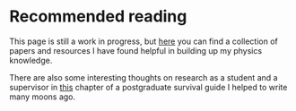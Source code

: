# Recommended reading
This page is still a work in progress, but [here](https://docs.google.com/document/d/1oMaJOlN3rTAmK-Ta65q9AvL_SAAlL6ZyJ1xkhGh-9bg/edit?usp=sharing) you can find a collection of papers and resources I have found helpful in building up my physics knowledge.

There are also some interesting thoughts on research as a student and a supervisor in [this](https://mjzurowski.github.io/files/Postgraduate_Survival_Guide_ch5.pdf) chapter of a postgraduate survival guide I helped to write many moons ago.